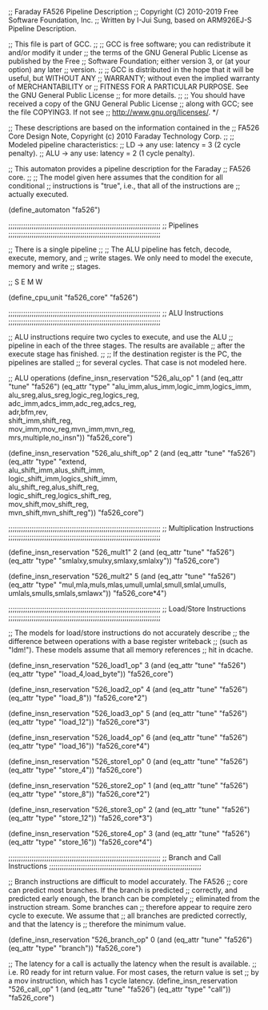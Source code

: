 ;; Faraday FA526 Pipeline Description
;; Copyright (C) 2010-2019 Free Software Foundation, Inc.
;; Written by I-Jui Sung, based on ARM926EJ-S Pipeline Description.

;; This file is part of GCC.
;;
;; GCC is free software; you can redistribute it and/or modify it under
;; the terms of the GNU General Public License as published by the Free
;; Software Foundation; either version 3, or (at your option) any later
;; version.
;;
;; GCC is distributed in the hope that it will be useful, but WITHOUT ANY
;; WARRANTY; without even the implied warranty of MERCHANTABILITY or
;; FITNESS FOR A PARTICULAR PURPOSE.  See the GNU General Public License
;; for more details.
;;
;; You should have received a copy of the GNU General Public License
;; along with GCC; see the file COPYING3.  If not see
;; <http://www.gnu.org/licenses/>.  */

;; These descriptions are based on the information contained in the
;; FA526 Core Design Note, Copyright (c) 2010 Faraday Technology Corp.
;;
;; Modeled pipeline characteristics:
;; LD -> any use: latency = 3 (2 cycle penalty).
;; ALU -> any use: latency = 2 (1 cycle penalty).

;; This automaton provides a pipeline description for the Faraday
;; FA526 core.
;;
;; The model given here assumes that the condition for all conditional
;; instructions is "true", i.e., that all of the instructions are
;; actually executed.

(define_automaton "fa526")

;;;;;;;;;;;;;;;;;;;;;;;;;;;;;;;;;;;;;;;;;;;;;;;;;;;;;;;;;;;;;;;;;;;;;;;;
;; Pipelines
;;;;;;;;;;;;;;;;;;;;;;;;;;;;;;;;;;;;;;;;;;;;;;;;;;;;;;;;;;;;;;;;;;;;;;;;

;; There is a single pipeline
;;
;;   The ALU pipeline has fetch, decode, execute, memory, and
;;   write stages.  We only need to model the execute, memory and write
;;   stages.

;;      S      E      M      W

(define_cpu_unit "fa526_core" "fa526")

;;;;;;;;;;;;;;;;;;;;;;;;;;;;;;;;;;;;;;;;;;;;;;;;;;;;;;;;;;;;;;;;;;;;;;;;
;; ALU Instructions
;;;;;;;;;;;;;;;;;;;;;;;;;;;;;;;;;;;;;;;;;;;;;;;;;;;;;;;;;;;;;;;;;;;;;;;;

;; ALU instructions require two cycles to execute, and use the ALU
;; pipeline in each of the three stages.  The results are available
;; after the execute stage has finished.
;;
;; If the destination register is the PC, the pipelines are stalled
;; for several cycles.  That case is not modeled here.

;; ALU operations
(define_insn_reservation "526_alu_op" 1
 (and (eq_attr "tune" "fa526")
      (eq_attr "type" "alu_imm,alus_imm,logic_imm,logics_imm,\
                       alu_sreg,alus_sreg,logic_reg,logics_reg,\
                       adc_imm,adcs_imm,adc_reg,adcs_reg,\
                       adr,bfm,rev,\
                       shift_imm,shift_reg,\
                       mov_imm,mov_reg,mvn_imm,mvn_reg,\
                       mrs,multiple,no_insn"))
 "fa526_core")

(define_insn_reservation "526_alu_shift_op" 2
 (and (eq_attr "tune" "fa526")
      (eq_attr "type" "extend,\
                       alu_shift_imm,alus_shift_imm,\
                       logic_shift_imm,logics_shift_imm,\
                       alu_shift_reg,alus_shift_reg,\
                       logic_shift_reg,logics_shift_reg,\
                       mov_shift,mov_shift_reg,\
                       mvn_shift,mvn_shift_reg"))
 "fa526_core")

;;;;;;;;;;;;;;;;;;;;;;;;;;;;;;;;;;;;;;;;;;;;;;;;;;;;;;;;;;;;;;;;;;;;;;;;
;; Multiplication Instructions
;;;;;;;;;;;;;;;;;;;;;;;;;;;;;;;;;;;;;;;;;;;;;;;;;;;;;;;;;;;;;;;;;;;;;;;;

(define_insn_reservation "526_mult1" 2
 (and (eq_attr "tune" "fa526")
      (eq_attr "type" "smlalxy,smulxy,smlaxy,smlalxy"))
 "fa526_core")

(define_insn_reservation "526_mult2" 5
 (and (eq_attr "tune" "fa526")
      (eq_attr "type" "mul,mla,muls,mlas,umull,umlal,smull,smlal,umulls,\
                       umlals,smulls,smlals,smlawx"))
 "fa526_core*4")

;;;;;;;;;;;;;;;;;;;;;;;;;;;;;;;;;;;;;;;;;;;;;;;;;;;;;;;;;;;;;;;;;;;;;;;;
;; Load/Store Instructions
;;;;;;;;;;;;;;;;;;;;;;;;;;;;;;;;;;;;;;;;;;;;;;;;;;;;;;;;;;;;;;;;;;;;;;;;

;; The models for load/store instructions do not accurately describe
;; the difference between operations with a base register writeback
;; (such as "ldm!").  These models assume that all memory references
;; hit in dcache.

(define_insn_reservation "526_load1_op" 3
 (and (eq_attr "tune" "fa526")
      (eq_attr "type" "load_4,load_byte"))
 "fa526_core")

(define_insn_reservation "526_load2_op" 4
 (and (eq_attr "tune" "fa526")
      (eq_attr "type" "load_8"))
 "fa526_core*2")

(define_insn_reservation "526_load3_op" 5
 (and (eq_attr "tune" "fa526")
      (eq_attr "type" "load_12"))
 "fa526_core*3")

(define_insn_reservation "526_load4_op" 6
 (and (eq_attr "tune" "fa526")
      (eq_attr "type" "load_16"))
 "fa526_core*4")

(define_insn_reservation "526_store1_op" 0
 (and (eq_attr "tune" "fa526")
      (eq_attr "type" "store_4"))
 "fa526_core")

(define_insn_reservation "526_store2_op" 1
 (and (eq_attr "tune" "fa526")
      (eq_attr "type" "store_8"))
 "fa526_core*2")

(define_insn_reservation "526_store3_op" 2
 (and (eq_attr "tune" "fa526")
      (eq_attr "type" "store_12"))
 "fa526_core*3")

(define_insn_reservation "526_store4_op" 3
 (and (eq_attr "tune" "fa526")
      (eq_attr "type" "store_16"))
 "fa526_core*4")

;;;;;;;;;;;;;;;;;;;;;;;;;;;;;;;;;;;;;;;;;;;;;;;;;;;;;;;;;;;;;;;;;;;;;;;;
;; Branch and Call Instructions
;;;;;;;;;;;;;;;;;;;;;;;;;;;;;;;;;;;;;;;;;;;;;;;;;;;;;;;;;;;;;;;;;;;;;;;;

;; Branch instructions are difficult to model accurately.  The FA526
;; core can predict most branches.  If the branch is predicted
;; correctly, and predicted early enough, the branch can be completely
;; eliminated from the instruction stream.  Some branches can
;; therefore appear to require zero cycle to execute.  We assume that
;; all branches are predicted correctly, and that the latency is
;; therefore the minimum value.

(define_insn_reservation "526_branch_op" 0
 (and (eq_attr "tune" "fa526")
      (eq_attr "type" "branch"))
 "fa526_core")

;; The latency for a call is actually the latency when the result is available.
;; i.e. R0 ready for int return value.  For most cases, the return value is set
;; by a mov instruction, which has 1 cycle latency.
(define_insn_reservation "526_call_op" 1
 (and (eq_attr "tune" "fa526")
      (eq_attr "type" "call"))
 "fa526_core")

